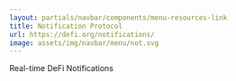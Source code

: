 ```yaml
---
layout: partials/navbar/components/menu-resources-link
title: Notification Protocol
url: https://defi.org/notifications/
image: assets/img/navbar/menu/not.svg
---
```


Real-time DeFi Notifications